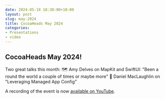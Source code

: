 ```yaml
---
date: 2024-05-18 18:30:00+10:00
layout: post
slug: may-2024
title: CocoaHeads May 2024
categories:
- Presentations
- video
---
```


## CocoaHeads May 2024!

Two great talks this month:
🗺️ Amy Delves on MapKit and SwiftUI: "Been a round the world a couple of times or maybe more"
📲 Daniel MacLaughlin on "Leveraging Managed App Config"

A recording of the event is now [available on YouTube](https://www.youtube.com/watch?v=hRRkMCzgAfQ).